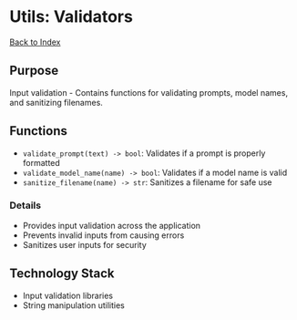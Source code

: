 # Utils: Validators

[Back to Index](./index.md)

## Purpose
Input validation - Contains functions for validating prompts, model names, and sanitizing filenames.

## Functions
- `validate_prompt(text) -> bool`: Validates if a prompt is properly formatted
- `validate_model_name(name) -> bool`: Validates if a model name is valid
- `sanitize_filename(name) -> str`: Sanitizes a filename for safe use

### Details
- Provides input validation across the application
- Prevents invalid inputs from causing errors
- Sanitizes user inputs for security

## Technology Stack

- Input validation libraries
- String manipulation utilities